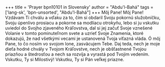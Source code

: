 +++
title = 'Prayer bpn10101 in Slovensky'
author = "Abdu'l-Bahá"
tags = ['lang-sk', 'bpn-unsorted', "Abdu'l-Bahá"]
+++
Môj Pane! Môj Pane! Vzdávam Ti chválu a vďaku za to, čím si obdaril Svoju pokornú služobníčku, Svoju úpenlivo prosiacu a pokorne sa modliacu otrokyňu, lebo si ju vskutku uviedol do Svojho zjaveného Kráľovstva, dal si jej začuť Svoje vznešené Volanie v tomto pominuteľnom svete a uzrieť Svoje Znamenia, ktoré dokazujú, že nad všetkými vecami je ustanovená Tvoja víťazná vláda.
Ó môj Pane, to čo nosím vo svojom lone, zasväcujem Tebe. Daj teda, nech je moje dieťa hodné chvály v Tvojom Kráľovstve, nech je obšťastnené Tvojou priazňou a štedrosťou a nech sa rozvíja a vyrastá pod Tvojim vedením.
Vskutku, Ty si Milostivý! Vskutku, Ty si Pán veľkej priazne.
